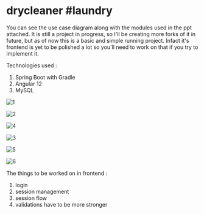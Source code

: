 # drycleaner #laundry

You can see the use case diagram along with the modules used in the ppt attached. It is still a project in progress, so I'll be creating more forks of it in future, but as of now this is a basic and simple running project. Infact it's frontend is yet to be polished a lot so you'll need to work on that if you try to implement it.

Technologies used : 
1) Spring Boot with Gradle
2) Angular 12
3) MySQL



![1](https://user-images.githubusercontent.com/67338706/135803117-95ecc14d-c09b-4f2b-a645-3a09acb231b8.png)




![2](https://user-images.githubusercontent.com/67338706/135803685-eed7daf9-c4c5-4bdf-bbc5-198fe3e25476.png)




![4](https://user-images.githubusercontent.com/67338706/135804090-0f70d094-1826-4fa3-802f-44a33f95d1c7.png)




![3](https://user-images.githubusercontent.com/67338706/135803883-f50e39bf-564b-410a-b522-e62a20473d8b.png)




![5](https://user-images.githubusercontent.com/67338706/135804319-0ed10e04-9b6c-4260-b5ad-70a83d40df22.png)




![6](https://user-images.githubusercontent.com/67338706/135804506-f19d8ca0-d9ce-4e59-9a18-bde276ba2714.png)


The things to be worked on in frontend : 
1) login
2) session management
3) session flow
4) validations have to be more stronger
